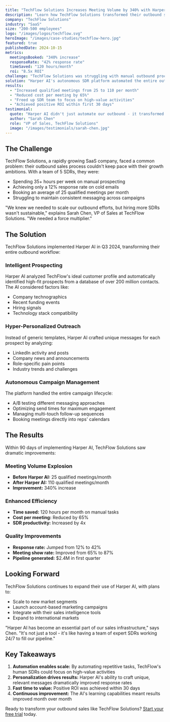 ```yaml
---
title: "TechFlow Solutions Increases Meeting Volume by 340% with Harper AI"
description: "Learn how TechFlow Solutions transformed their outbound sales process and dramatically increased qualified meetings using Harper AI's autonomous SDR platform."
company: "TechFlow Solutions"
industry: "SaaS"
size: "200-500 employees"
logo: "/images/logos/techflow.svg"
heroImage: "/images/case-studies/techflow-hero.jpg"
featured: true
publishedDate: 2024-10-15
metrics:
  meetingsBooked: "340% increase"
  responseRate: "42% response rate"
  timeSaved: "120 hours/month"
  roi: "8.5x ROI"
challenge: "TechFlow Solutions was struggling with manual outbound processes that limited their team's ability to scale. Their SDR team of 5 was spending 70% of their time on repetitive tasks like list building, email personalization, and follow-ups, leaving little time for actual selling."
solution: "Harper AI's autonomous SDR platform automated the entire outbound workflow, from prospect research to personalized messaging and intelligent follow-ups. The AI learned from TechFlow's best-performing campaigns and continuously optimized messaging for maximum engagement."
results:
  - "Increased qualified meetings from 25 to 110 per month"
  - "Reduced cost per meeting by 65%"
  - "Freed up SDR team to focus on high-value activities"
  - "Achieved positive ROI within first 30 days"
testimonial:
  quote: "Harper AI didn't just automate our outbound - it transformed it. We're booking more meetings than ever while our team focuses on what humans do best: building relationships and closing deals."
  author: "Sarah Chen"
  role: "VP of Sales, TechFlow Solutions"
  image: "/images/testimonials/sarah-chen.jpg"
---
```


## The Challenge

TechFlow Solutions, a rapidly growing SaaS company, faced a common problem: their outbound sales process couldn't keep pace with their growth ambitions. With a team of 5 SDRs, they were:

- Spending 35+ hours per week on manual prospecting
- Achieving only a 12% response rate on cold emails
- Booking an average of 25 qualified meetings per month
- Struggling to maintain consistent messaging across campaigns

"We knew we needed to scale our outbound efforts, but hiring more SDRs wasn't sustainable," explains Sarah Chen, VP of Sales at TechFlow Solutions. "We needed a force multiplier."

## The Solution

TechFlow Solutions implemented Harper AI in Q3 2024, transforming their entire outbound workflow:

### Intelligent Prospecting
Harper AI analyzed TechFlow's ideal customer profile and automatically identified high-fit prospects from a database of over 200 million contacts. The AI considered factors like:
- Company technographics
- Recent funding events
- Hiring signals
- Technology stack compatibility

### Hyper-Personalized Outreach
Instead of generic templates, Harper AI crafted unique messages for each prospect by analyzing:
- LinkedIn activity and posts
- Company news and announcements
- Role-specific pain points
- Industry trends and challenges

### Autonomous Campaign Management
The platform handled the entire campaign lifecycle:
- A/B testing different messaging approaches
- Optimizing send times for maximum engagement
- Managing multi-touch follow-up sequences
- Booking meetings directly into reps' calendars

## The Results

Within 90 days of implementing Harper AI, TechFlow Solutions saw dramatic improvements:

### Meeting Volume Explosion
- **Before Harper AI:** 25 qualified meetings/month
- **After Harper AI:** 110 qualified meetings/month
- **Improvement:** 340% increase

### Enhanced Efficiency
- **Time saved:** 120 hours per month on manual tasks
- **Cost per meeting:** Reduced by 65%
- **SDR productivity:** Increased by 4x

### Quality Improvements
- **Response rate:** Jumped from 12% to 42%
- **Meeting show rate:** Improved from 65% to 87%
- **Pipeline generated:** $2.4M in first quarter

## Looking Forward

TechFlow Solutions continues to expand their use of Harper AI, with plans to:
- Scale to new market segments
- Launch account-based marketing campaigns
- Integrate with their sales intelligence tools
- Expand to international markets

"Harper AI has become an essential part of our sales infrastructure," says Chen. "It's not just a tool - it's like having a team of expert SDRs working 24/7 to fill our pipeline."

## Key Takeaways

1. **Automation enables scale:** By automating repetitive tasks, TechFlow's human SDRs could focus on high-value activities
2. **Personalization drives results:** Harper AI's ability to craft unique, relevant messages dramatically improved response rates
3. **Fast time to value:** Positive ROI was achieved within 30 days
4. **Continuous improvement:** The AI's learning capabilities meant results improved month over month

Ready to transform your outbound sales like TechFlow Solutions? [Start your free trial](/trial) today.